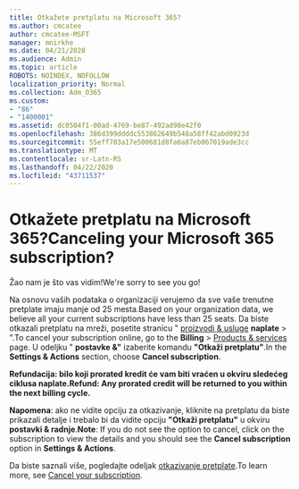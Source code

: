 ```yaml
---
title: Otkažete pretplatu na Microsoft 365?
ms.author: cmcatee
author: cmcatee-MSFT
manager: mnirkhe
ms.date: 04/21/2020
ms.audience: Admin
ms.topic: article
ROBOTS: NOINDEX, NOFOLLOW
localization_priority: Normal
ms.collection: Adm_O365
ms.custom:
- "86"
- "1400001"
ms.assetid: dc0504f1-00ad-4769-be87-492ad98e42f0
ms.openlocfilehash: 386d399ddddc553862649b548a58ff42abd0923d
ms.sourcegitcommit: 55eff703a17e500681d8fa6a87eb067019ade3cc
ms.translationtype: MT
ms.contentlocale: sr-Latn-RS
ms.lasthandoff: 04/22/2020
ms.locfileid: "43711537"
---
```

# <a name="canceling-your-microsoft-365-subscription"></a><span data-ttu-id="f9109-102">Otkažete pretplatu na Microsoft 365?</span><span class="sxs-lookup"><span data-stu-id="f9109-102">Canceling your Microsoft 365 subscription?</span></span>

<span data-ttu-id="f9109-103">Žao nam je što vas vidim!</span><span class="sxs-lookup"><span data-stu-id="f9109-103">We're sorry to see you go!</span></span>
  
<span data-ttu-id="f9109-104">Na osnovu vaših podataka o organizaciji verujemo da sve vaše trenutne pretplate imaju manje od 25 mesta.</span><span class="sxs-lookup"><span data-stu-id="f9109-104">Based on your organization data, we believe all your current subscriptions have less than 25 seats.</span></span> <span data-ttu-id="f9109-105">Da biste otkazali pretplatu na mreži, posetite stranicu " [proizvodi & usluge](https://go.microsoft.com/fwlink/p/?linkid=842054) **naplate** \> ".</span><span class="sxs-lookup"><span data-stu-id="f9109-105">To cancel your subscription online, go to the **Billing** \> [Products & services](https://go.microsoft.com/fwlink/p/?linkid=842054) page.</span></span> <span data-ttu-id="f9109-106">U odeljku " **postavke &"** izaberite komandu **"Otkaži pretplatu"**.</span><span class="sxs-lookup"><span data-stu-id="f9109-106">In the **Settings & Actions** section, choose **Cancel subscription**.</span></span>
  
<span data-ttu-id="f9109-107">**Refundacija: bilo koji prorated kredit će vam biti vraćen u okviru sledećeg ciklusa naplate.**</span><span class="sxs-lookup"><span data-stu-id="f9109-107">**Refund: Any prorated credit will be returned to you within the next billing cycle.**</span></span> 

<span data-ttu-id="f9109-108">**Napomena**: ako ne vidite opciju za otkazivanje, kliknite na pretplatu da biste prikazali detalje i trebalo bi da vidite opciju **"Otkaži pretplatu"** u okviru **postavki & radnje**.</span><span class="sxs-lookup"><span data-stu-id="f9109-108">**Note**: If you do not see the option to cancel, click on the subscription to view the details and you should see the **Cancel subscription** option in **Settings & Actions**.</span></span> 

<span data-ttu-id="f9109-109">Da biste saznali više, pogledajte odeljak [otkazivanje pretplate](https://docs.microsoft.com/office365/admin/subscriptions-and-billing/cancel-your-subscription).</span><span class="sxs-lookup"><span data-stu-id="f9109-109">To learn more, see [Cancel your subscription](https://docs.microsoft.com/office365/admin/subscriptions-and-billing/cancel-your-subscription).</span></span> 
